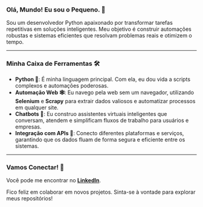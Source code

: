 ### Olá, Mundo! Eu sou o Pequeno. 👋

Sou um desenvolvedor Python apaixonado por transformar tarefas repetitivas em soluções inteligentes. Meu objetivo é construir automações robustas e sistemas eficientes que resolvam problemas reais e otimizem o tempo.

---

### Minha Caixa de Ferramentas 🛠️

* **Python 🐍**: É minha linguagem principal. Com ela, eu dou vida a scripts complexos e automações poderosas.
* **Automação Web 🕸️**: Eu navego pela web sem um navegador, utilizando **Selenium** e **Scrapy** para extrair dados valiosos e automatizar processos em qualquer site.
* **Chatbots 🤖**: Eu construo assistentes virtuais inteligentes que conversam, atendem e simplificam fluxos de trabalho para usuários e empresas.
* **Integração com APIs 🔗**: Conecto diferentes plataformas e serviços, garantindo que os dados fluam de forma segura e eficiente entre os sistemas.

---

### Vamos Conectar! 🚀

Você pode me encontrar no [**LinkedIn**](https://www.linkedin.com/in/lucas-p-a87365108/).

Fico feliz em colaborar em novos projetos. Sinta-se à vontade para explorar meus repositórios!

